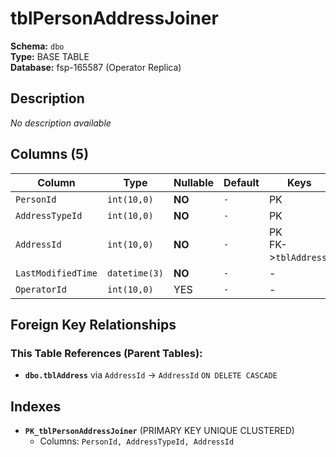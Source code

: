 # tblPersonAddressJoiner

**Schema:** `dbo`  
**Type:** BASE TABLE  
**Database:** fsp-165587 (Operator Replica)

## Description

*No description available*

## Columns (5)

| Column | Type | Nullable | Default | Keys | Description |
|--------|------|----------|---------|------|-------------|
| `PersonId` | `int(10,0)` | **NO** | `-` | PK | - |
| `AddressTypeId` | `int(10,0)` | **NO** | `-` | PK | - |
| `AddressId` | `int(10,0)` | **NO** | `-` | PK<br/>FK->`tblAddress` | - |
| `LastModifiedTime` | `datetime(3)` | **NO** | `-` | - | - |
| `OperatorId` | `int(10,0)` | YES | `-` | - | - |

## Foreign Key Relationships

### This Table References (Parent Tables):

- **`dbo.tblAddress`** 
  via `AddressId` → `AddressId` `ON DELETE CASCADE`

## Indexes

- **`PK_tblPersonAddressJoiner`** (PRIMARY KEY UNIQUE CLUSTERED)
  - Columns: `PersonId, AddressTypeId, AddressId`
